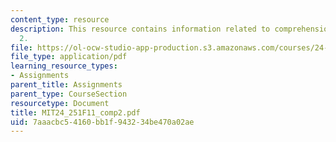 ```yaml
---
content_type: resource
description: This resource contains information related to comprehension exercise
  2.
file: https://ol-ocw-studio-app-production.s3.amazonaws.com/courses/24-251-introduction-to-philosophy-of-language-fall-2011/7aaacbc54160bb1f943234be470a02ae_MIT24_251F11_comp2.pdf
file_type: application/pdf
learning_resource_types:
- Assignments
parent_title: Assignments
parent_type: CourseSection
resourcetype: Document
title: MIT24_251F11_comp2.pdf
uid: 7aaacbc5-4160-bb1f-9432-34be470a02ae
---
```

